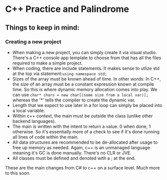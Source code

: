 # C++ Practice and Palindrome
## Things to keep in mind:

### Creating a new project
- When making a new project, you can simply create it via visual studio. There's a C++ console app template to choose from that has all the files required to make a simple project.
- When coding, there are include statements. It makes sense to utlize std at the top via statement:`using namespace std;`
- Sizes of the array must be known ahead of time. In other words: In C++, the size of an array must be a constant expression known at compile time. So this is where dynamic memory allocation comes into play. We can use `char* chars = new char[(some size from a local var)];` whereas the '*' tells the compiler to create the dynamic var. 
- Length that we expect to use later in a for loop can simply be placed into a local variable. 
- Within c++ context, the main must be outside the class (unlike other backend languages).
- The main is written with the intent to return a value. 0 when done, 1 otherwise. So it's essentially more of a check to see if it's done running all lines of code within the main.
- All data structures are recommended to be de-allocated after usage to free up memory as needed. Again, c++ is an unmanaged language meaning it's GC is done manually. There's no CLR or JVE.
- All classes must be defined and denoted with a ; at the end.

These are the main changes from C# to c++ on a surface level. Much more to this soon. 

